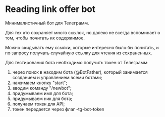 # Reading link offer bot

Минималистичный бот для Телеграмм.

Для тех кто сохраняет много ссылок, но далеко не всегда
вспоминает о том, чтобы почитать их содержимое.

Можно скидывать ему ссылки, которые интересно было бы почитать,
и по запросу получать случайную ссылку для чтения из сохраненных.

Для тестирования бота необходимо получить токен от Телеграмм:

1. через поиск в находим бота (@BotFather), который занимается созданием и управлением всеми ботами;
2. нажимаем кнопку "start";
3. вводим команду "/newbot";
4. придумываем имя для бота;
5. придумываем ник для бота;
6. получаем токен для API;
7. токен передается через флаг -tg-bot-token
